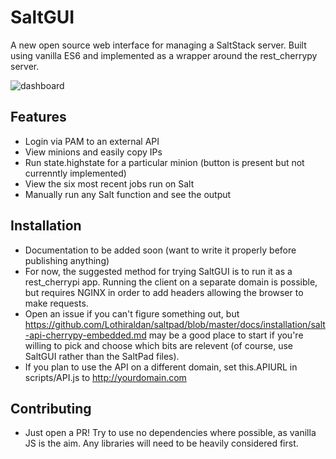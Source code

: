 # SaltGUI

A new open source web interface for managing a SaltStack server. Built using vanilla ES6 and implemented as a wrapper around the rest_cherrypy server.

![dashboard](http://i.imgur.com/rNNLGIk.png)

## Features
- Login via PAM to an external API
- View minions and easily copy IPs
- Run state.highstate for a particular minion (button is present but not currenntly implemented)
- View the six most recent jobs run on Salt
- Manually run any Salt function and see the output

## Installation
- Documentation to be added soon (want to write it properly before publishing anything)
- For now, the suggested method for trying SaltGUI is to run it as a rest_cherrypi app. Running the client on a separate domain is possible, but requires NGINX in order to add headers allowing the browser to make requests.
- Open an issue if you can't figure something out, but https://github.com/Lothiraldan/saltpad/blob/master/docs/installation/salt-api-cherrypy-embedded.md may be a good place to start if you're willing to pick and choose which bits are relevent (of course, use SaltGUI rather than the SaltPad files).
- If you plan to use the API on a different domain, set this.APIURL in scripts/API.js to http://yourdomain.com

## Contributing
- Just open a PR! Try to use no dependencies where possible, as vanilla JS is the aim. Any libraries will need to be heavily considered first.

